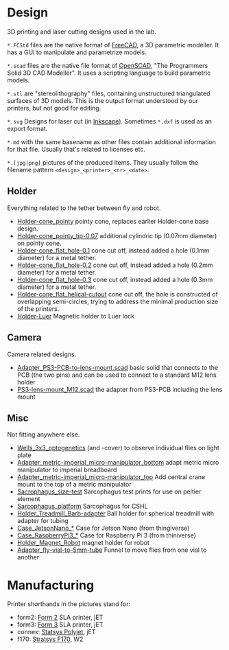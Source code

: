 # Design

3D printing and laser cutting designs used in the lab.

`*.FCStd` files are the native format of [FreeCAD](https://www.freecadweb.org/), a 3D parametric modeller. It has a GUI to manipulate and parametrize models.

`*.scad` files are the native file format of [OpenSCAD](https://www.openscad.org/), "The Programmers Solid 3D CAD Modeller". It uses a scripting language to build parametric models.

`*.stl` are "stereolithography" files, containing unstructured triangulated surfaces of 3D models. This is the output format understood by our printers, but not good for editing.

`*.svg` Designs for laser cut (in [Inkscape](https://inkscape.org/)). Sometimes `*.dxf` is used as an export format.

`*.md` with the same basename as other files contain additional information for that file. Usually that's related to licenses etc.

`*.[jpg|png]` pictures of the produced items. They usually follow the filename pattern `<design>_<printer>_<nr>_<date>`.

## Holder

Everything related to the tether between fly and robot.

- [Holder-cone_pointy](Holder/Holder-cone_pointy.scad) pointy cone, replaces earlier Holder-cone base design.
- [Holder-cone_pointy_tip-0.07](Holder/Holder-cone_pointy_tip-0.07.scad) additional cylindric tip (0.07mm diameter) on pointy cone.
- [Holder-cone_flat_hole-0.1](Holder/Holder-cone_flat_hole-0.1.scad) cone cut off, instead added a hole (0.1mm diameter) for a metal tether.
- [Holder-cone_flat_hole-0.2](Holder/Holder-cone_flat_hole-0.2.scad) cone cut off, instead added a hole (0.2mm diameter) for a metal tether.
- [Holder-cone_flat_hole-0.3](Holder/Holder-cone_flat_hole-0.3.scad) cone cut off, instead added a hole (0.3mm diameter) for a metal tether.
- [Holder-cone_flat_helical-cutout](Holder-cone_flat_helical-cutout.scad) cone cut off, the hole is constructed of overlapping semi-circles, trying to address the minimal production size of the printers.
- [Holder-Luer](Holder/Holder-Luer.FCStd) Magnetic holder to Luer lock


## Camera

Camera related designs.

- [Adapter_PS3-PCB-to-lens-mount.scad](Camera/Adapter_PS3-PCB-to-lens-mount.scad) basic solid that connects to the PCB (the two pins) and can be used to connect to a standard M12 lens holder
- [PS3-lens-mount_M12.scad](Camera/PS3-lens-mount_M12.scad) the adapter from PS3-PCB including the lens mount


## Misc

Not fitting anywhere else.

- [Wells_3x3_optogenetics](Misc/RedPlate-Departments.svg) (and -cover) to observe individual flies on light plate
- [Adapter_metric-imperial_micro-manipulator_bottom](Misc/Adapter_metric-imperial_micro-manipulator_bottom.svg) adapt metric micro manipulator to imperial breadboard
- [Adapter_metric-imperial_micro-manipulator_top](Misc/Adapter_metric-imperial_micro-manipulator_top.svg) Add central crane mount to the top of a metric manipulator
- [Sacrophagus_size-test](Misc/Sacrophagus_size-test.scad) Sarcophagus test prints for use on peltier element
- [Sarcophagus_platform](Misc/Sarcophagus_platform.scad) Sarcophagus for CSHL
- [Holder_Treadmill_Barb-adapter](Misc/Holder_Treadmill_Barb-adapter.stl) Ball holder for spherical treadmill with adapter for tubing
- [Case_JetsonNano_*](Misc/Case_JetsonNano_Bottom.FCStd) Case for Jetson Nano (from thingiverse)
- [Case_RaspberryPi3_*](Misc/Case_RaspberryPi3_Top.FCStd) Case for Raspberry Pi 3 (from thiniverse)
- [Holder_Magnet_Robot](Misc/Holder_Magnet_Robot.FCStd) magnet holder for robot
- [Adapter_fly-vial-to-5mm-tube](Misc/Adapter_fly-vial-to-5mm-tube.FCStd) Funnel to move flies from one vial to another

# Manufacturing

Printer shorthands in the pictures stand for:

- form2: [Form 2](https://formlabs.com/3d-printers/form-2/) SLA printer, jET
- form3: [Form 3](https://formlabs.com/3d-printers/form-3/) SLA printer, jET
- connex: [Statsys Polyjet](https://www.stratasys.com/3d-printers/objet-260-500-connex1), jET
- f170: [Stratsys F170](https://www.stratasys.com/3d-printers/f123), W2
